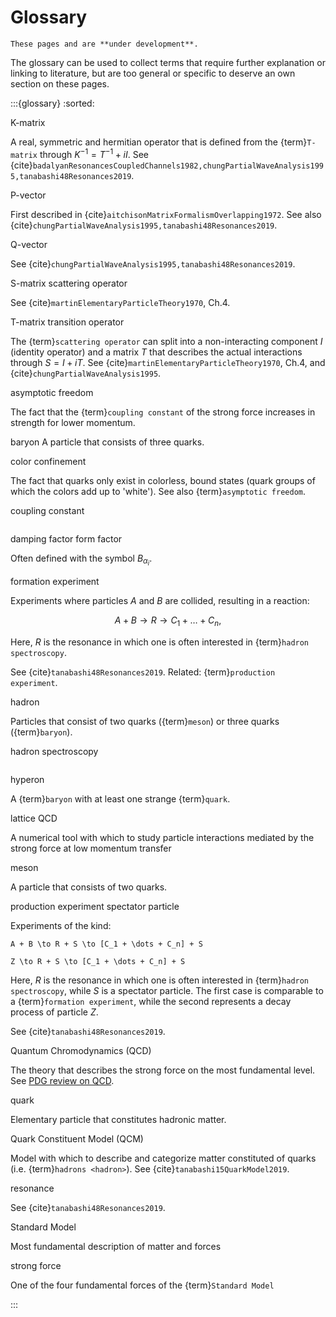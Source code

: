 <!--- cspell:ignore aitchison badalyan tanabashi -->

# Glossary

```{warning}
These pages and are **under development**.
```

The glossary can be used to collect terms that require further explanation or
linking to literature, but are too general or specific to deserve an own
section on these pages.

<!-- prettier-ignore-start -->

:::{glossary}
:sorted:

K-matrix

  A real, symmetric and hermitian operator that is defined from the
  {term}`T-matrix` through $K^{-1} = T^{-1} + iI$. See
  {cite}`badalyanResonancesCoupledChannels1982,chungPartialWaveAnalysis1995,tanabashi48Resonances2019`.

P-vector

  First described in {cite}`aitchisonMatrixFormalismOverlapping1972`. See also
  {cite}`chungPartialWaveAnalysis1995,tanabashi48Resonances2019`.

Q-vector

  See {cite}`chungPartialWaveAnalysis1995,tanabashi48Resonances2019`.

S-matrix
scattering operator

  See {cite}`martinElementaryParticleTheory1970`, Ch.4.

T-matrix
transition operator

  The {term}`scattering operator` can split into a non-interacting component
  $I$ (identity operator) and a matrix $T$ that describes the actual
  interactions through $S = I + iT$. See
  {cite}`martinElementaryParticleTheory1970`, Ch.4, and
  {cite}`chungPartialWaveAnalysis1995`.

asymptotic freedom

  The fact that the {term}`coupling constant` of the strong force increases
  in strength for lower momentum.

baryon
  A particle that consists of three quarks.

color confinement

  The fact that quarks only exist in colorless, bound states (quark groups of
  which the colors add up to 'white'). See also {term}`asymptotic freedom`.

coupling constant

  ```{todo} Define coupling constant
  ```

damping factor
form factor

  Often defined with the symbol $B_{\alpha_i}$.

formation experiment

  Experiments where particles $A$ and $B$ are collided, resulting in a
  reaction:

  $$
  A + B \to R \to C_1 + \dots + C_n,
  $$

  Here, $R$ is the resonance in which one is often interested in
  {term}`hadron spectroscopy`.

  See {cite}`tanabashi48Resonances2019`. Related: {term}`production
  experiment`.

hadron

  Particles that consist of two quarks ({term}`meson`) or three quarks
  ({term}`baryon`).

hadron spectroscopy

  ```{todo} Define hadron spectroscopy
  ```

hyperon

  A {term}`baryon` with at least one strange {term}`quark`.

lattice QCD

  A numerical tool with which to study particle interactions mediated by the
  strong force at low momentum transfer

meson

  A particle that consists of two quarks.

production experiment
spectator particle

  Experiments of the kind:

  ```{math}
  A + B \to R + S \to [C_1 + \dots + C_n] + S

  Z \to R + S \to [C_1 + \dots + C_n] + S
  ```

  Here, $R$ is the resonance in which one is often interested in
  {term}`hadron spectroscopy`, while $S$ is a spectator particle. The first
  case is comparable to a {term}`formation experiment`, while the second
  represents a decay process of particle $Z$.

  See {cite}`tanabashi48Resonances2019`.

Quantum Chromodynamics (QCD)

  The theory that describes the strong force on the most fundamental level. See
  [PDG review on QCD](https://pdg.lbl.gov/2020/reviews/rpp2020-rev-qcd.pdf).

quark

  Elementary particle that constitutes hadronic matter.

Quark Constituent Model (QCM)

  Model with which to describe and categorize matter constituted of quarks
  (i.e. {term}`hadrons <hadron>`). See {cite}`tanabashi15QuarkModel2019`.

resonance

  See {cite}`tanabashi48Resonances2019`.

Standard Model

  Most fundamental description of matter and forces

strong force

  One of the four fundamental forces of the {term}`Standard Model`

:::
<!-- prettier-ignore-end -->
